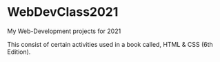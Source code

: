 # WebDevClass2021
My Web-Development projects for 2021

This consist of certain activities used in a book called, HTML & CSS (6th Edition).
